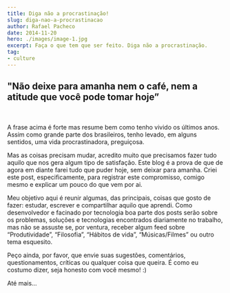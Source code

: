 ```yaml
---
title: Diga não a procrastinação!
slug: diga-nao-a-procrastinacao
author: Rafael Pacheco
date: 2014-11-20
hero: ./images/image-1.jpg
excerpt: Faça o que tem que ser feito. Diga não a procrastinação.
tag: 
- culture
---
```


## "Não deixe para amanha nem o café, nem a atitude que você pode tomar hoje”

<br />

A frase acima é forte mas resume bem como tenho vivido os últimos anos. Assim como grande parte dos brasileiros, tenho levado, em alguns sentidos, uma vida procrastinadora, preguiçosa.

Mas as coisas precisam mudar, acredito muito que precisamos fazer tudo aquilo que nos gera algum tipo de satisfação.
Este blog é a prova de que de agora em diante farei tudo que puder hoje, sem deixar para amanha.
Criei este post, especificamente, para registrar este compromisso, comigo mesmo e explicar um pouco do que vem por ai.

Meu objetivo aqui é reunir algumas, das principais, coisas que gosto de fazer: estudar, escrever e compartilhar aquilo que aprendi.
Como desenvolvedor e facinado por tecnologia boa parte dos posts serão sobre os problemas, soluções e tecnologias encontrados diariamente no trabalho, mas não se assuste se, por ventura, receber algum feed sobre “Produtividade”, “Filosofia”, “Hábitos de vida”, “Músicas/Filmes” ou outro tema esquesito.

Peço ainda, por favor, que envie suas sugestões, comentários, questionamentos, críticas ou qualquer coisa que queira.
É como eu costumo dizer, seja honesto com você mesmo! :)

Até mais…